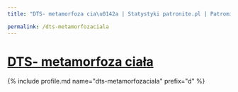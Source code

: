 ```yaml
---
title: "DTS- metamorfoza cia\u0142a | Statystyki patronite.pl | Patromierz"

permalink: /dts-metamorfozaciala
---
```


# [DTS- metamorfoza ciała](https://patronite.pl/dts-metamorfozaciala)

{% include profile.md name="dts-metamorfozaciala" prefix="d" %}
